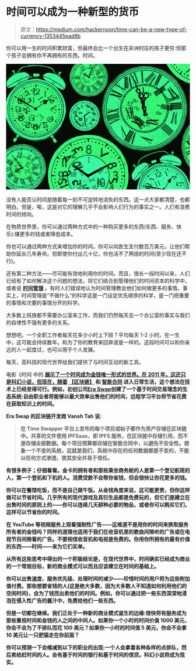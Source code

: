# 时间可以成为一种新型的货币

> 原文：<https://medium.com/hackernoon/time-can-be-a-new-type-of-currency-1353445ead8b>

你可以用一生的时间积累财富，但最终会比一个出生在非洲村庄的孩子更穷:但那个孩子会拥有你不再拥有的东西。时间。

![](img/070ffef220a04e23ab9076f75c752254.png)

没有人能否认时间是随着每一刻不可逆转地消失的东西。这一点大家都清楚，也都明白。但是，唉，这是对它的理解几乎不会影响人们行为的事实之一。人们有浪费时间的倾向。

在物质世界里，你可以通过两种方式中的一种购买更多的东西(东西、服务、快乐):赚更多的钱或者降低成本。

你也可以通过两种方式来增加你的时间。你可以向医生支付数百万美元，让他们帮助你延长几年寿命。但即使你付出几十亿，你也活不了两倍的时间(至少现在还不行)。

还有第二种方法——尽可能有效地利用你的时间。而且，很长一段时间以来，人们已经有了如何解决这个问题的想法，将它们结合到管理他们的时间资本的科学中，或者说 [**时间管理**](https://en.wikipedia.org/wiki/Time_management) 。有时人们错误地认为时间管理教会他们如何做更多的事情。事实上，时间管理是“不做什么”的科学这是一门设定优先顺序的科学，是一门把重要的事情和次要的事情分开的科学。

大多数上班族都不需要办公室来工作，而我们仍然每天去一个办公室的事实与我们的自律性不强有更多的关系。

想想吧。一个全职工作者每天花多少小时上下班？平均每天 1-2 小时。在一生中，这可能会持续数年。和为了你的教育来回奔波是一样的。这段时间可以和你亲近的人一起度过，也可以用于个人发展。

每天，高科技的现代世界给我们提供了与时间互动的新工具。

电影《时间 中的 [**展示了一个时间成为金钱唯一形式的世界。在 2011 年，这还只是科幻小说，但现在，随着**](https://en.wikipedia.org/wiki/In_Time) **[**【区块链】**](https://en.wikipedia.org/wiki/Blockchain) 和 [**智能合同**](https://en.wikipedia.org/wiki/Smart_contract) 进入日常生活，这个想法在技术上已经变得可行。例如，初创公司[**Era Swap**](https://eraswaptoken.io)**创建了一个基于时间交易理念的生态系统:自由职业者将能够以最大效率出售他们的时间，远程学习平台将节省花费在获取知识上的时间。****

**Era Swap 的区块链开发商 Vansh Tah 说:**

> **在 Time Swapper 平台上发布的每个项目或帖子都作为资产存储在区块链中。共享的文件使用 IPFSaas，即 IPFS 服务，在区块链中存储引用，而不是存储全部数据。每个项目预算都存储在智能合同中，以避免不安全性。想象一个不变的系统，这就是我们，系统中存在的任何数据都是不变的，不能以任何方式渗透，使其安全并易于信任。**

**有很多例子；仔细看看。金卡的拥有者和那些乘坐商务舱的人是第一个登记航班的人，第一个登机和下机的人。消费贷款不会帮你省钱，但会很快让你花更多的钱。**

**你可以在餐馆吃饭，而不是自己做午饭。从金钱角度来说，这可能更贵，但你这样做可以节省时间。几乎所有的现代游戏及其衍生品都是免费玩的，但它们是建立在出售时间的原则上的——你可以连续几天耕种必要的物品，或者你可以购买它们，这样可以节省你的时间。**

**在 YouTube 等视频服务上观看强制性广告——这难道不是用你的时间来换取服务所有者的金钱吗？同样的道理也适用于我们在收音机里的歌曲间隙听的广告或在电视节目间隙看的广告。不要相信收音机和电视是免费的。你用你所拥有的最有价值的东西——时间——来为它们买单。**

**从所有这些思考中得出的一个积极结论是，在现代世界中，时间确实已经成为商业的一个常规目标，新的商业模式可以而且应该建立在时间的基础上。**

**你可以出售速度、服务优先级、处理时间的减少——珍惜时间的用户将为这些附加值付费。那些想要省钱的人(这是绝大多数，因为大多数人不知道如何利用他们的空闲时间)，会为了钱而出卖他们的时间。例如，你可以通过把一些东西深深地浸泡在侵入性广告的酱汁中，免费给他们一些东西。**

**但是一切都在继续。我们正处于一种新的商业模式诞生的边缘:很快将有服务成为那些重视时间和金钱的人之间的中间人。如果你一个小时的时间价值 1000 美元，你会不会为了不排队而花 100 美元？如果你一小时的时间值 5 美元，你会不会拿 10 美元让一只肥猫走在你前面？**

**你可以预测一下会缩减到以下的职业的出现:一个人会拿着各种各样的点排队，然后卖给赶时间的人。会有基于时间的银行和基于时间的信贷。科幻小说将成为现实。**